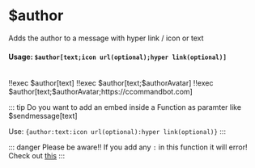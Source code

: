 #  $author
Adds the author to a message with hyper link / icon or text

#### Usage: `$author[text;icon url(optional);hyper link(optional)]`
<br/>
<discord-messages>
	<discord-message :bot="false" role-color="#ffcc9a" author="Member">
		!!exec $author[text]
	</discord-message>
	<discord-message :bot="true" role-color="#0099ff" author="Custom Command" avatar="https://media.discordapp.net/avatars/725721249652670555/781224f90c3b841ba5b40678e032f74a.webp">
		<discord-embed
			slot="embeds"
            authorName="text"
		>
		</discord-embed>
	</discord-message>
    <discord-message :bot="false" role-color="#ffcc9a" author="Member">
		!!exec $author[text;$authorAvatar]
	</discord-message>
	<discord-message :bot="true" role-color="#0099ff" author="Custom Command" avatar="https://media.discordapp.net/avatars/725721249652670555/781224f90c3b841ba5b40678e032f74a.webp">
		<discord-embed
			slot="embeds"
            authorName="text"
            authorIcon="https://cdn.discordapp.com/attachments/654503812593090602/665721745466195978/blue.png"
		>
		</discord-embed>
	</discord-message>
     <discord-message :bot="false" role-color="#ffcc9a" author="Member">
		!!exec $author[text;$authorAvatar;https://ccommandbot.com]
	</discord-message>
	<discord-message :bot="true" role-color="#0099ff" author="Custom Command" avatar="https://media.discordapp.net/avatars/725721249652670555/781224f90c3b841ba5b40678e032f74a.webp">
		<discord-embed
			slot="embeds"
            authorName="text"
            authorIcon="https://cdn.discordapp.com/attachments/654503812593090602/665721745466195978/blue.png"
            authorUrl="https://ccommandbot.com"
		>
		</discord-embed>
	</discord-message>
</discord-messages>

::: tip Do you want to add an embed inside a Function as paramter like $sendmessage[text]

Use: `{author:text:icon url(optional):hyper link(optional)}`
:::

::: danger Please be aware!!
If you add any `:` in this function it will error! Check out [this](../../guide/syntax.md)
:::
